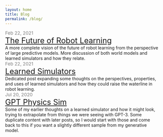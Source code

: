 ```yaml
---
layout: home
title: Blog
permalink: /blog/
---
```


<div>
<div style="color: grey; font-size: 15px;">Feb 22, 2021</div>
<a style="font-size: 25px;" href="/robot-future">The Future of Robot Learning</a>
</div>
A more complete vision of the future of robot learning from the perspective of large predictive models. More discussion of both world models and learned simulators and how they relate.

<div>
<div style="color: grey; font-size: 15px;">Feb 22, 2021</div>
<a style="font-size: 25px;" href="/learned-sims">Learned Simulators</a>
</div>
Dedicated post expanding some thoughts on the perspectives, properties, and uses of learned simulators and how
they could raise the waterline in robot learning.

<div>
<div style="color: grey; font-size: 15px;">Jul 20, 2020</div>
<a style="font-size: 25px;" href="/gpt-sim">GPT Physics Sim</a>
</div>
Some of my earlier thoughts on a learned simulator and how it might look, trying to extrapolate from things we were seeing with GPT-3.
Some duplicate content with later posts, so I would start with those and come back to this if you want a slightly different
sample from my generative model.


